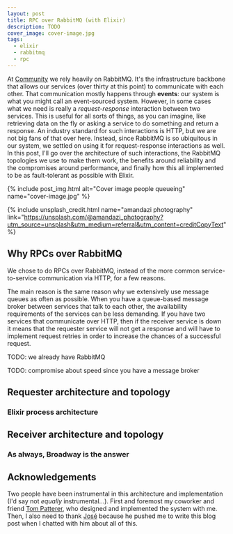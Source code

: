 ```yaml
---
layout: post
title: RPC over RabbitMQ (with Elixir)
description: TODO
cover_image: cover-image.jpg
tags:
  - elixir
  - rabbitmq
  - rpc
---
```


At [Community][community] we rely heavily on RabbitMQ. It's the infrastructure backbone that allows our services (over thirty at this point) to communicate with each other. That communication mostly happens through **events**: our system is what you might call an event-sourced system. However, in some cases what we need is really a *request-response* interaction between two services. This is useful for all sorts of things, as you can imagine, like retrieving data on the fly or asking a service to do something and return a response. An industry standard for such interactions is HTTP, but we are not big fans of that over here. Instead, since RabbitMQ is so ubiquitous in our system, we settled on using it for request-response interactions as well. In this post, I'll go over the architecture of such interactions, the RabbitMQ topologies we use to make them work, the benefits around reliability and the compromises around performance, and finally how this all implemented to be as fault-tolerant as possible with Elixir.

{% include post_img.html alt="Cover image people queueing" name="cover-image.jpg" %}

{% include unsplash_credit.html name="amandazi photography" link="https://unsplash.com/@amandazi_photography?utm_source=unsplash&utm_medium=referral&utm_content=creditCopyText" %}

## Why RPCs over RabbitMQ

We chose to do RPCs over RabbitMQ, instead of the more common service-to-service communication via HTTP, for a few reasons.

The main reason is the same reason why we extensively use message queues as often as possible. When you have a queue-based message broker between services that talk to each other, the availability requirements of the services can be less demanding. If you have two services that communicate over HTTP, then if the receiver service is down it means that the requester service will not get a response and will have to implement request retries in order to increase the chances of a successful request.

TODO: we already have RabbitMQ

TODO: compromise about speed since you have a message broker

## Requester architecture and topology

### Elixir process architecture

## Receiver architecture and topology

### As always, Broadway is the answer

## Acknowledgements

Two people have been instrumental in this architecture and implementation (I'd say not *equally* instrumental...). First and foremost my coworker and friend [Tom Patterer][tom], who designed and implemented the system with me. Then, I also need to thank [José][jose] because he pushed me to write this blog post when I chatted with him about all of this.

[community]: https://www.community.com
[tom]: TODO
[jose]: https://twitter.com/josevalim?ref_src=twsrc%5Egoogle%7Ctwcamp%5Eserp%7Ctwgr%5Eauthor
